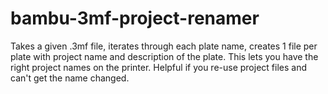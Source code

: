 # bambu-3mf-project-renamer
Takes a given .3mf file, iterates through each plate name, creates 1 file per plate with project name and description of the plate. This lets you have the right project names on the printer. Helpful if you re-use project files and can't get the name changed. 
